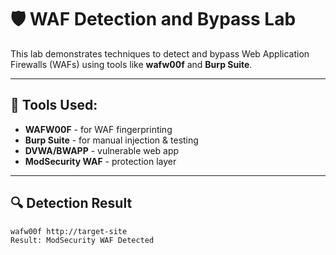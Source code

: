 # 🛡️ WAF Detection and Bypass Lab

This lab demonstrates techniques to detect and bypass Web Application Firewalls (WAFs) using tools like **wafw00f** and **Burp Suite**.

---

## 🧰 Tools Used:
- **WAFW00F** - for WAF fingerprinting
- **Burp Suite** - for manual injection & testing
- **DVWA/BWAPP** - vulnerable web app
- **ModSecurity WAF** - protection layer

---

## 🔍 Detection Result

```bash
wafw00f http://target-site
Result: ModSecurity WAF Detected
